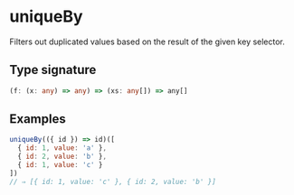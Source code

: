 # uniqueBy

Filters out duplicated values based on the result of the given key selector.

## Type signature

<!-- prettier-ignore-start -->
```typescript
(f: (x: any) => any) => (xs: any[]) => any[]
```
<!-- prettier-ignore-end -->

## Examples

<!-- prettier-ignore-start -->
```javascript
uniqueBy(({ id }) => id)([
  { id: 1, value: 'a' },
  { id: 2, value: 'b' },
  { id: 1, value: 'c' }
])
// ⇒ [{ id: 1, value: 'c' }, { id: 2, value: 'b' }]
```
<!-- prettier-ignore-end -->
